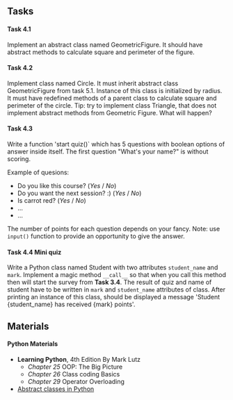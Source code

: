 ﻿
## Tasks

#### Task 4.1
Implement an abstract class named GeometricFigure. It should have abstract methods to calculate square
and perimeter of the figure.


#### Task 4.2
Implement class named Circle. It must inherit abstract class GeometricFigure from task 5.1. Instance of this
class is initialized by radius. It must have redefined methods of a parent class to calculate square and
perimeter of the circle. Tip: try to implement class Triangle, that does not implement abstract methods from
Geometric Figure. What will happen?


#### Task 4.3
Write a function 'start quiz()` which has 5 questions with boolean options of answer inside itself.
The first question "What's your name?" is without scoring.

Example of quesions:
* Do you like this course? (_Yes_ / _No_)
* Do you want the next session? :) (_Yes_ / _No_)
* Is carrot red? (_Yes_ / _No_)
* ...
* ...

The number of points for each question depends on your fancy.
Note: use `input()` function to provide an opportunity to give the answer.


#### Task 4.4 __Mini quiz__ 
Write a Python class named Student with two attributes `student_name` and `mark`.
Implement a magic method `__call__` so that when you call this method then will start the survey from __Task 3.4__.
The result of quiz and name of student have to be written in `mark` and `student_name` attributes of class. 
After printing an instance of this class, should be displayed a message 'Student {student_name} has received {mark} points'.


## Materials

#### Python Materials
* __Learning Python__, 4th Edition By Mark Lutz
  * _Chapter 25_ OOP: The Big Picture
  * _Chapter 26_ Class coding Basics
  * _Chapter 29_ Operator Overloading
* [Abstract classes in Python](https://www.geeksforgeeks.org/abstract-classes-in-python/)



